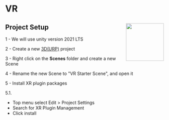 # VR
 
## Project Setup <a href="https://unity.com/releases/2021-lts"> <img align="right" width="120" src="https://user-images.githubusercontent.com/73842931/225893646-fa93e4e8-da2a-475b-a9d7-075a312f94c8.png" /> </a>   

1 - We will use unity version 2021 LTS

2 - Create a new [3D(URP)](https://docs.unity3d.com/Packages/com.unity.render-pipelines.universal@16.0/manual/index.html) project

3 - Right click on the **Scenes** folder and create a new Scene

4 - Rename the new Scene to "VR Starter Scene", and open it

5 - Install XR plugin packages
    
  5.1. 
   - Top menu select Edit > Project Settings
   - Search for XR Plugin Management
   - Click install 
